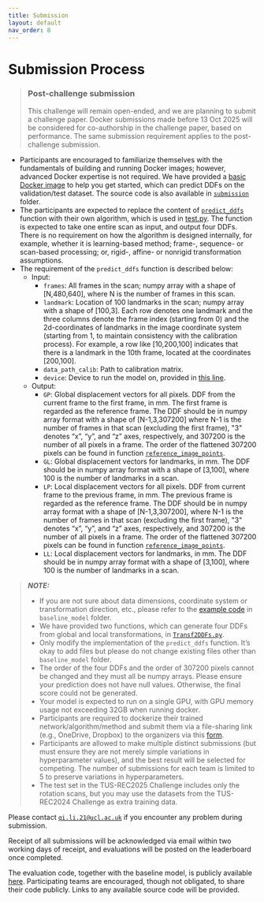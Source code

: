 ```yaml
---
title: Submission
layout: default
nav_order: 8
---
```


# Submission Process

<!-- ><span style="font-size: 12px; color: gray; margin-top: -15px;">01/09/2025</span> -->
>### Post-challenge submission
>This challenge will remain open-ended, and we are planning to submit a challenge paper. Docker submissions made before 13 Oct 2025 will be considered for co-authorship in the challenge paper, based on performance. The same submission requirement applies to the post-challenge submission.    

* Participants are encouraged to familiarize themselves with the fundamentals of building and running Docker images; however, advanced Docker expertise is not required. We have provided a <a href="https://github.com/QiLi111/TUS-REC2025-Challenge_baseline/blob/main/submission/README.md#instructions-for-docker" target="_blank">basic Docker image</a> to help you get started, which can predict DDFs on the validation/test dataset. The source code is also available in <a href="https://github.com/QiLi111/TUS-REC2025-Challenge_baseline/tree/main/submission" target="_blank">`submission`</a> folder.
* The participants are expected to replace the content of <a href="https://github.com/QiLi111/TUS-REC2025-Challenge_baseline/blob/main/submission/predict_ddfs.py" target="_blank">`predict_ddfs`</a> function with their own algorithm, which is used in <a href="https://github.com/QiLi111/TUS-REC2025-Challenge_baseline/blob/a818cdb708049b6a2209b7dbde6759ef1c8af0e8/submission/test.py#L39" target="_blank">test.py</a>. The function is expected to take one entire scan as input, and output four DDFs. There is no requirement on how the algorithm is designed internally, for example, whether it is learning-based method; frame-, sequence- or scan-based processing; or, rigid-, affine- or nonrigid transformation assumptions.  
* The requirement of the `predict_ddfs` function is described below:
  * Input: 
    * `frames`: All frames in the scan; numpy array with a shape of [N,480,640], where N is the number of frames in this scan.
    * `landmark`: Location of 100 landmarks in the scan; numpy array with a shape of [100,3]. Each row denotes one landmark and the three columns denote the frame index (starting from 0) and the 2d-coordinates of landmarks in the image coordinate system (starting from 1, to maintain consistency with the calibration process). For example, a row like [10,200,100] indicates that there is a landmark in the 10th frame, located at the coordinates [200,100].
    * `data_path_calib`: Path to calibration matrix.
    * `device`: Device to run the model on, provided in <a href="https://github.com/QiLi111/TUS-REC2025-Challenge_baseline/blob/a818cdb708049b6a2209b7dbde6759ef1c8af0e8/submission/test.py#L26" target="_blank">this line</a>.
  * Output:  
     * `GP`: Global displacement vectors for all pixels. DDF from the current frame to the first frame, in mm. The first frame is regarded as the reference frame. The DDF should be in numpy array format with a shape of [N-1,3,307200] where N-1 is the number of frames in that scan (excluding the first frame), "3" denotes “x”, “y”, and “z” axes, respectively, and 307200 is the number of all pixels in a frame. The order of the flattened 307200 pixels can be found in function <a href="https://github.com/QiLi111/TUS-REC2025-Challenge_baseline/blob/a818cdb708049b6a2209b7dbde6759ef1c8af0e8/submission/utils/plot_functions.py#L6" target="_blank">`reference_image_points`</a>.
     * `GL`: Global displacement vectors for landmarks, in mm. The DDF should be in numpy array format with a shape of [3,100], where 100 is the number of landmarks in a scan.
     * `LP`: Local displacement vectors for all pixels. DDF from current frame to the previous frame, in mm. The previous frame is regarded as the reference frame. The DDF should be in numpy array format with a shape of [N-1,3,307200], where N-1 is the number of frames in that scan (excluding the first frame), "3" denotes “x”, “y”, and “z” axes, respectively, and 307200 is the number of all pixels in a frame. The order of the flattened 307200 pixels can be found in function <a href="https://github.com/QiLi111/TUS-REC2025-Challenge_baseline/blob/a818cdb708049b6a2209b7dbde6759ef1c8af0e8/submission/utils/plot_functions.py#L6" target="_blank">`reference_image_points`</a>.
     * `LL`: Local displacement vectors for landmarks, in mm. The DDF should be in numpy array format with a shape of [3,100], where 100 is the number of landmarks in a scan.
     
        
> **_NOTE:_**  
> * If you are not sure about data dimensions, coordinate system or transformation direction, etc., please refer to the <a href="https://github.com/QiLi111/TUS-REC2025-Challenge_baseline/blob/main/submission/baseline_model/Prediction.py" target="_blank">example code</a> in `baseline_model` folder. 
>* We have provided two functions, which can generate four DDFs from global and local transformations, in <a href="https://github.com/QiLi111/TUS-REC2025-Challenge_baseline/blob/main/submission/utils/Transf2DDFs.py" target="_blank">`Transf2DDFs.py`</a>.
> * Only modify the implementation of the `predict_ddfs` function. It’s okay to add files but please do not change existing files other than `baseline_model` folder.
> * The order of the four DDFs and the order of 307200 pixels cannot be changed and they must all be numpy arrays. Please ensure your prediction does not have null values. Otherwise, the final score could not be generated.  
> * Your model is expected to run on a single GPU, with GPU memory usage not exceeding 32GB when running docker.
> * Participants are required to dockerize their trained network/algorithm/method and submit them via a file-sharing link (e.g., OneDrive, Dropbox) to the organizers via this <a href="https://forms.office.com/e/dj1g5TKyaj" target="_blank">form</a>.
> * Participants are allowed to make multiple distinct submissions (but must ensure they are not merely simple variations in hyperparameter values), and the best result will be selected for competing. The number of submissions for each team is limited to 5 to preserve variations in hyperparameters.
> * The test set in the TUS-REC2025 Challenge includes only the rotation scans, but you may use the datasets from the TUS-REC2024 Challenge as extra training data.

Please contact [`qi.li.21@ucl.ac.uk`](mailto:qi.li.21@ucl.ac.uk) if you encounter any problem during submission.

Receipt of all submissions will be acknowledged via email within two working days of receipt, and evaluations will be posted on the leaderboard once completed.

The evaluation code, together with the baseline model, is publicly available <a href="https://github.com/QiLi111/TUS-REC2025-Challenge_baseline" target="_blank">here</a>. Participating teams are encouraged, though not obligated, to share their code publicly. Links to any available source code will be provided.